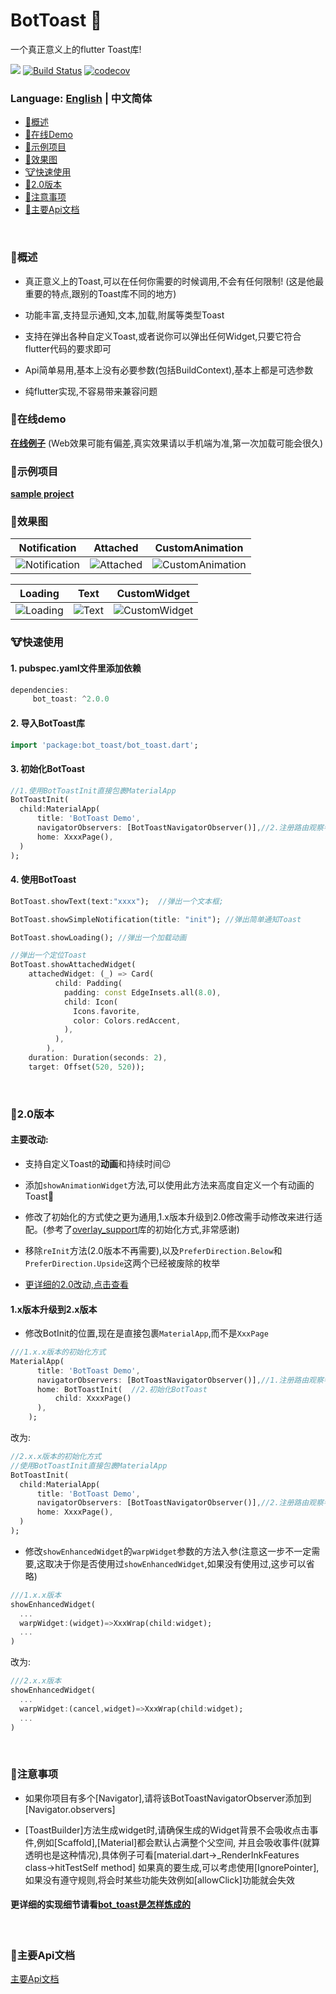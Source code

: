BotToast 🤖
========= 
一个真正意义上的flutter Toast库!

[![](https://img.shields.io/pub/v/bot_toast.svg?label=bot_toast&logo=https%3A%2F%2Fpub.flutter-io.cn%2Fpackages%2Fbot_toast)](https://pub.flutter-io.cn/packages/bot_toast)
[![Build Status](https://github.com/MMMzq/bot_toast/workflows/CI/badge.svg)](https://github.com/MMMzq/bot_toast/actions)
[![codecov](https://codecov.io/gh/MMMzq/bot_toast/branch/master/graph/badge.svg)](https://codecov.io/gh/MMMzq/bot_toast)

### Language: [English](https://github.com/MMMzq/bot_toast) | 中文简体

* [🐲概述](#概述)
* [🐼在线Demo](#在线demo)
* [🐳示例项目](#示例项目)
* [🐺效果图](#效果图)
* [🐮快速使用](#快速使用) 
* [🐼2.0版本](#20版本)
* [🐨注意事项](#注意事项) 
* [📃主要Api文档](#主要Api文档) 

<br>

###  🐲概述

- 真正意义上的Toast,可以在任何你需要的时候调用,不会有任何限制! (这是他最重要的特点,跟别的Toast库不同的地方)

- 功能丰富,支持显示通知,文本,加载,附属等类型Toast

- 支持在弹出各种自定义Toast,或者说你可以弹出任何Widget,只要它符合flutter代码的要求即可

- Api简单易用,基本上没有必要参数(包括BuildContext),基本上都是可选参数

- 纯flutter实现,不容易带来兼容问题



### 🐼在线demo

**[在线例子](https://mmmzq.github.io/bot_toast/#/)** (Web效果可能有偏差,真实效果请以手机端为准,第一次加载可能会很久)

### 🐳示例项目
**[sample project](https://github.com/MMMzq/bot_toast/tree/master/example)**

### 🐺效果图

Notification|Attached|CustomAnimation
--------|-------|--------
![Notification](https://github.com/MMMzq/bot_toast/raw/master/doc/gif/notification.gif)|![Attached](https://github.com/MMMzq/bot_toast/raw/master/doc/gif/attached.gif)|![CustomAnimation](https://github.com/MMMzq/bot_toast/blob/dev/doc/gif/custom_animation.gif)

Loading|Text|CustomWidget
--------|-------|----------
![Loading](https://github.com/MMMzq/bot_toast/raw/master/doc/gif/loading.gif)|![Text](https://github.com/MMMzq/bot_toast/raw/master/doc/gif/text.gif)|![CustomWidget](https://github.com/MMMzq/bot_toast/blob/dev/doc/gif/custom_animation.gif)

### 🐮快速使用

#### 1. pubspec.yaml文件里添加依赖
``` dart
dependencies:
     bot_toast: ^2.0.0
```

#### 2. 导入BotToast库
``` dart
import 'package:bot_toast/bot_toast.dart';
```

#### 3. 初始化BotToast

``` dart
//1.使用BotToastInit直接包裹MaterialApp
BotToastInit(
  child:MaterialApp(
      title: 'BotToast Demo',
      navigatorObservers: [BotToastNavigatorObserver()],//2.注册路由观察者
      home: XxxxPage(),
  )
);
```

#### 4. 使用BotToast
``` dart
BotToast.showText(text:"xxxx");  //弹出一个文本框;
```

```dart
BotToast.showSimpleNotification(title: "init"); //弹出简单通知Toast
```

```dart
BotToast.showLoading(); //弹出一个加载动画
```

```dart
//弹出一个定位Toast
BotToast.showAttachedWidget(
    attachedWidget: (_) => Card(
          child: Padding(
            padding: const EdgeInsets.all(8.0),
            child: Icon(
              Icons.favorite,
              color: Colors.redAccent,
            ),
          ),
        ),
    duration: Duration(seconds: 2),
    target: Offset(520, 520));
```

<br>

### 🐼2.0版本

#### 主要改动:

- 支持自定义Toast的**动画**和持续时间😉

- 添加`showAnimationWidget`方法,可以使用此方法来高度自定义一个有动画的Toast🤩

- 修改了初始化的方式使之更为通用,1.x版本升级到2.0修改需手动修改来进行适配。(参考了[overlay_support](https://github.com/boyan01/overlay_support)库的初始化方式,非常感谢)

- 移除`reInit`方法(2.0版本不再需要),以及`PreferDirection.Below`和`PreferDirection.Upside`这两个已经被废除的枚举

- [更详细的2.0改动,点击查看](https://github.com/MMMzq/bot_toast/blob/master/CHANGELOG.md#200)

####  1.x版本升级到2.x版本

- 修改BotInit的位置,现在是直接包裹`MaterialApp`,而不是`XxxPage`

``` dart
///1.x.x版本的初始化方式
MaterialApp(
      title: 'BotToast Demo',
      navigatorObservers: [BotToastNavigatorObserver()],//1.注册路由观察者   
      home: BotToastInit(  //2.初始化BotToast
          child: XxxxPage()
      ),
    );
```
改为:
``` dart
//2.x.x版本的初始化方式
//使用BotToastInit直接包裹MaterialApp
BotToastInit(
  child:MaterialApp(
      title: 'BotToast Demo',
      navigatorObservers: [BotToastNavigatorObserver()],//2.注册路由观察者
      home: XxxxPage(),
  )
);
```

- 修改`showEnhancedWidget`的`warpWidget`参数的方法入参(注意这一步不一定需要,这取决于你是否使用过`showEnhancedWidget`,如果没有使用过,这步可以省略)
```dart
///1.x.x版本
showEnhancedWidget(
  ...
  warpWidget:(widget)=>XxxWrap(child:widget);
  ...
)
```
改为:
```dart
///2.x.x版本
showEnhancedWidget(
  ...
  warpWidget:(cancel,widget)=>XxxWrap(child:widget);
  ...
)
```

<br>


### 🐨注意事项

- 如果你项目有多个[Navigator],请将该BotToastNavigatorObserver添加到[Navigator.observers]

- [ToastBuilder]方法生成widget时,请确保生成的Widget背景不会吸收点击事件,例如[Scaffold],[Material]都会默认占满整个父空间,
并且会吸收事件(就算透明也是这种情况),具体例子可看[material.dart->_RenderInkFeatures class->hitTestSelf method] 如果真的要生成,可以考虑使用[IgnorePointer],如果没有遵守规则,将会时某些功能失效例如[allowClick]功能就会失效




#### 更详细的实现细节请看[bot_toast是怎样炼成的](https://juejin.im/post/5d2b0261f265da1bb003edc6)

<br>

###  📃主要Api文档
[主要Api文档](https://github.com/MMMzq/bot_toast/blob/master/API.md)



